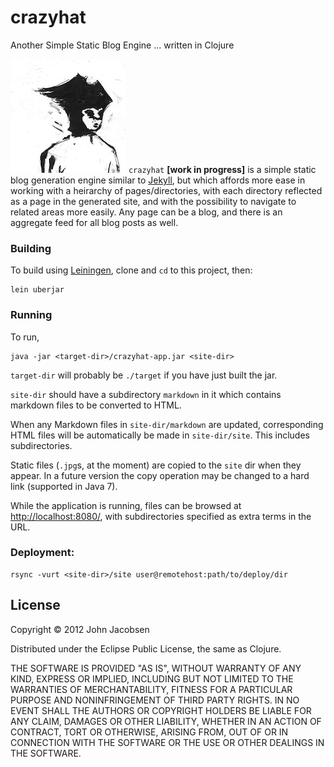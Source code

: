 # crazyhat

Another Simple Static Blog Engine ... written in Clojure

![crazyhat](crazyhat.png)
`crazyhat` **[work in progress]** is a simple static blog generation engine similar to [Jekyll](https://github.com/mojombo/jekyll), but which affords more ease in working with a heirarchy of pages/directories, with each directory reflected as a page in the generated site, and with the possibility to navigate to related areas more easily.  Any page can be a blog, and there is an aggregate feed for all blog posts as well.

### Building

To build using [Leiningen](https://github.com/technomancy/leiningen), clone and `cd` to this project, then:

    lein uberjar

### Running

To run,

    java -jar <target-dir>/crazyhat-app.jar <site-dir>

`target-dir` will probably be `./target` if you have just built the jar.

`site-dir` should have a subdirectory `markdown` in it which contains markdown files to be converted to HTML.

When any Markdown files in `site-dir/markdown` are updated, corresponding HTML files will be automatically be made in `site-dir/site`.  This includes subdirectories.

Static files (`.jpg`s, at the moment) are copied to the `site` dir when they appear.  In a future version the copy operation may be changed to a hard link (supported in Java 7).

While the application is running, files can be browsed at [http://localhost:8080/](http://localhost:8080/), with subdirectories specified as extra terms in the URL.

### Deployment:

    rsync -vurt <site-dir>/site user@remotehost:path/to/deploy/dir

## License

Copyright © 2012 John Jacobsen

Distributed under the Eclipse Public License, the same as Clojure.

THE SOFTWARE IS PROVIDED "AS IS", WITHOUT WARRANTY OF ANY KIND, EXPRESS OR
IMPLIED, INCLUDING BUT NOT LIMITED TO THE WARRANTIES OF MERCHANTABILITY,
FITNESS FOR A PARTICULAR PURPOSE AND NONINFRINGEMENT OF THIRD PARTY RIGHTS. IN
NO EVENT SHALL THE AUTHORS OR COPYRIGHT HOLDERS BE LIABLE FOR ANY CLAIM,
DAMAGES OR OTHER LIABILITY, WHETHER IN AN ACTION OF CONTRACT, TORT OR
OTHERWISE, ARISING FROM, OUT OF OR IN CONNECTION WITH THE SOFTWARE OR THE USE
OR OTHER DEALINGS IN THE SOFTWARE.

